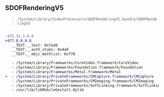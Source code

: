 ## SDOFRenderingV5

> `/System/Library/VideoProcessors/SDOFRenderingV5.bundle/SDOFRenderingV5`

```diff

-475.31.1.0.0
+477.8.0.0.0
   __TEXT.__text: 0xfad8
   __TEXT.__auth_stubs: 0x4a0
   __TEXT.__objc_methlist: 0x770

   - /System/Library/Frameworks/CoreVideo.framework/CoreVideo
   - /System/Library/Frameworks/Foundation.framework/Foundation
   - /System/Library/Frameworks/Metal.framework/Metal
+  - /System/Library/PrivateFrameworks/CMCapture.framework/CMCapture
   - /System/Library/PrivateFrameworks/CMImaging.framework/CMImaging
   - /System/Library/PrivateFrameworks/SoftLinking.framework/SoftLinking
   - /usr/lib/libMobileGestalt.dylib

```
